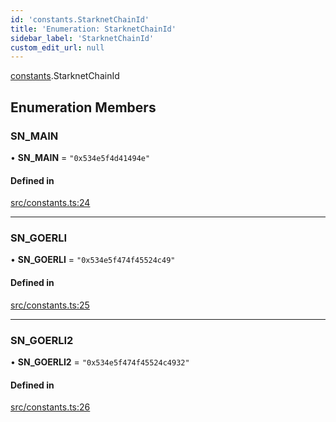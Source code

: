 ```yaml
---
id: 'constants.StarknetChainId'
title: 'Enumeration: StarknetChainId'
sidebar_label: 'StarknetChainId'
custom_edit_url: null
---
```


[constants](../namespaces/constants.md).StarknetChainId

## Enumeration Members

### SN_MAIN

• **SN_MAIN** = `"0x534e5f4d41494e"`

#### Defined in

[src/constants.ts:24](https://github.com/starknet-io/starknet.js/blob/v5.19.5/src/constants.ts#L24)

---

### SN_GOERLI

• **SN_GOERLI** = `"0x534e5f474f45524c49"`

#### Defined in

[src/constants.ts:25](https://github.com/starknet-io/starknet.js/blob/v5.19.5/src/constants.ts#L25)

---

### SN_GOERLI2

• **SN_GOERLI2** = `"0x534e5f474f45524c4932"`

#### Defined in

[src/constants.ts:26](https://github.com/starknet-io/starknet.js/blob/v5.19.5/src/constants.ts#L26)

